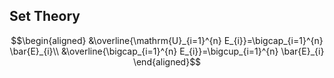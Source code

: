 ## Set Theory

$$\begin{aligned}
&\overline{\mathrm{U}_{i=1}^{n} E_{i}}=\bigcap_{i=1}^{n} \bar{E}_{i}\\
&\overline{\bigcap_{i=1}^{n} E_{i}}=\bigcup_{i=1}^{n} \bar{E}_{i}
\end{aligned}$$